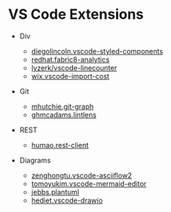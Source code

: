 # VS Code Extensions

* Div
  * [diegolincoln.vscode-styled-components](https://marketplace.visualstudio.com/items?itemName=diegolincoln.vscode-styled-components)
  * [redhat.fabric8-analytics](https://marketplace.visualstudio.com/items?itemName=redhat.fabric8-analytics)
  * [lyzerk/vscode-linecounter](https://marketplace.visualstudio.com/items?itemName=lyzerk.linecounter)
  * [wix.vscode-import-cost](https://marketplace.visualstudio.com/items?itemName=wix.vscode-import-cost)

* Git
  * [mhutchie.git-graph](https://marketplace.visualstudio.com/items?itemName=mhutchie.git-graph)
  * [ghmcadams.lintlens](https://marketplace.visualstudio.com/items?itemName=ghmcadams.lintlens)

* REST
  * [humao.rest-client](https://marketplace.visualstudio.com/items?itemName=humao.rest-client)
 
* Diagrams
  * [zenghongtu.vscode-asciiflow2](https://marketplace.visualstudio.com/items?itemName=zenghongtu.vscode-asciiflow2)
  * [tomoyukim.vscode-mermaid-editor](https://marketplace.visualstudio.com/items?itemName=tomoyukim.vscode-mermaid-editor)
  * [jebbs.plantuml](https://marketplace.visualstudio.com/items?itemName=jebbs.plantuml)
  * [hediet.vscode-drawio](https://marketplace.visualstudio.com/items?itemName=hediet.vscode-drawio)
